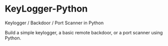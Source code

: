 # KeyLogger-Python
Keylogger / Backdoor / Port Scanner in Python

Build a simple keylogger, a basic remote backdoor, or a port scanner using Python.


